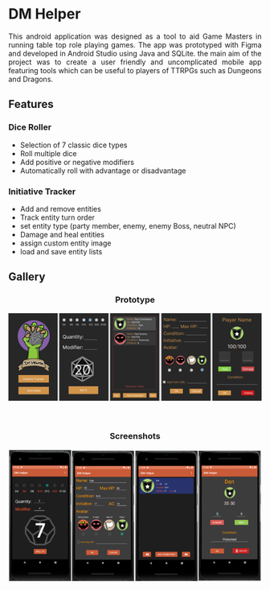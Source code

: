 # DM Helper 
<div align="justify"> This android application was designed as a tool to aid Game Masters in running table top role playing games. The app was prototyped with Figma and developed in Android Studio using Java and SQLite. the main aim of the project was to create a user friendly and uncomplicated mobile app featuring tools which can be useful to players of TTRPGs such as Dungeons and Dragons. 

## Features
### Dice Roller
* Selection of 7 classic dice types
* Roll multiple dice
* Add positive or negative modifiers
* Automatically roll with advantage or disadvantage

### Initiative Tracker
* Add and remove entities 
* Track entity turn order
* set entity type (party member, enemy, enemy Boss, neutral NPC)
* Damage and heal entities
* assign custom entity image
* load and save entity lists

## Gallery
### <div align="center"> Prototype </div>
<div align="center"> <img src="https://github.com/dv-dev-6000/DM_Helper/blob/master/Gallery/Picture1.png"/> </div>
<br><br>

### <div align="center"> Screenshots </div>
<div align="center"> <img src="https://github.com/dv-dev-6000/DM_Helper/blob/master/Gallery/Picture2.png"/> </div>
